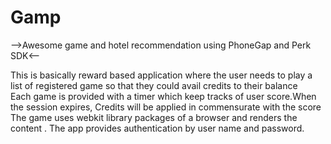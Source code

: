 # Gamp
-->Awesome game and hotel recommendation using PhoneGap and Perk SDK<--

This is basically reward based application where the user needs to play a list of registered game so that they could avail credits to their balance<br>
Each game is provided with a timer which keep tracks of  user score.When the session expires, Credits will be applied in commensurate with the score<br>
The game uses webkit library packages of a browser and renders the content . The app provides authentication by user name and password.<br>

